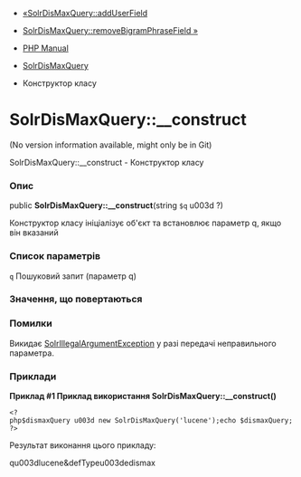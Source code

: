 - [«SolrDisMaxQuery::addUserField](solrdismaxquery.adduserfield.md)
- [SolrDisMaxQuery::removeBigramPhraseField
»](solrdismaxquery.removebigramphrasefield.md)

- [PHP Manual](index.md)
- [SolrDisMaxQuery](class.solrdismaxquery.md)
- Конструктор класу

# SolrDisMaxQuery::\_\_construct

(No version information available, might only be in Git)

SolrDisMaxQuery::\_\_construct - Конструктор класу

### Опис

public **SolrDisMaxQuery::\_\_construct**(string `$q` u003d ?)

Конструктор класу ініціалізує об'єкт та встановлює параметр q,
якщо він вказаний

### Список параметрів

`q`
Пошуковий запит (параметр q)

### Значення, що повертаються

### Помилки

Викидає
[SolrIllegalArgumentException](class.solrillegalargumentexception.md)
у разі передачі неправильного параметра.

### Приклади

**Приклад #1 Приклад використання **SolrDisMaxQuery::\_\_construct()****

` <?php$dismaxQuery u003d new SolrDisMaxQuery('lucene');echo $dismaxQuery;?> `

Результат виконання цього прикладу:

qu003dlucene&defTypeu003dedismax
